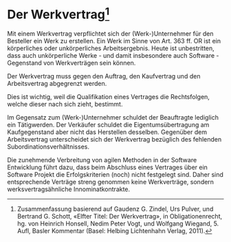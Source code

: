 # Der Werkvertrag[^1]

Mit einem Werkvertrag verpflichtet sich der (Werk-)Unternehmer für den
Besteller ein Werk zu erstellen. Ein Werk im Sinne von Art. 363 ff. OR 
ist ein körperliches oder unkörperliches
Arbeitsergebnis. Heute ist unbestritten, dass auch unkörperliche Werke -
und damit insbesondere auch Software - Gegenstand von Werkverträgen sein
können.

Der Werkvertrag muss gegen den Auftrag, den Kaufvertrag und den
Arbeitsvertrag abgegrenzt werden.

Dies ist wichtig, weil die Qualifikation eines Vertrages die
Rechtsfolgen, welche dieser nach sich zieht, bestimmt.

Im Gegensatz zum (Werk-)Unternehmer schuldet der Beauftragte lediglich
ein Tätigwerden. Der Verkäufer schuldet die Eigentumsübertragung am Kaufgegenstand aber
nicht das Herstellen desselben. Gegenüber dem Arbeitsvertrag
unterscheidet sich der Werkvertrag bezüglich des fehlenden
Subordinationsverhältnisses.

Die zunehmende Verbreitung von agilen Methoden in der Software
Entwicklung führt dazu, dass beim Abschluss eines Vertrages über ein
Software Projekt die Erfolgskriterien (noch) nicht festgelegt sind.
Daher sind entsprechende Verträge streng genommen keine Werkverträge,
sondern werksvertragsähnliche Innominatkontrakte.



[^1]: Zusammenfassung basierend auf Gaudenz G. Zindel, Urs Pulver, und
    Bertrand G. Schott, «Elfter Titel: Der Werkvertrag», in
    Obligationenrecht, hg. von Heinrich Honsell, Nedim Peter Vogt, und
    Wolfgang Wiegand, 5. Aufl, Basler Kommentar (Basel: Helbing
    Lichtenhahn Verlag, 2011). 